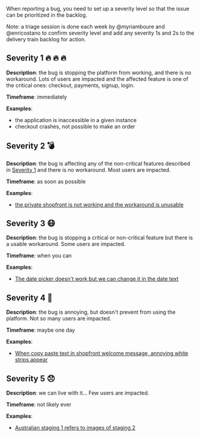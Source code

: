 When reporting a bug, you need to set up a severity level so that the issue can be prioritized in the backlog.

Note: a triage session is done each week by @myriamboure and @enricostano to confirm severity level and add any severity 1s and 2s to the delivery train backlog for action.

## Severity 1 🔥 🔥 🔥 
**Description**: the bug is stopping the platform from working, and there is no workaround. Lots of users are impacted and the affected feature is one of the critical ones: checkout, payments, signup, login.

**Timeframe**: immediately

**Examples**:
- the application is inaccessible in a given instance
- checkout crashes, not possible to make an order

## Severity 2 💣 
**Description**: the bug is affecting any of the non-critical features described in [Severity 1](https://github.com/openfoodfoundation/openfoodnetwork/wiki/Bug-severity#severity-1) and there is no workaround. Most users are impacted.

**Timeframe**: as soon as possible

**Examples**:
- [the private shopfront is not working and the workaround is unusable](https://github.com/openfoodfoundation/openfoodnetwork/issues/1493)

## Severity 3 😷 
**Description**: the bug is stopping a critical or non-critical feature but there is a usable workaround. Some users are impacted.

**Timeframe**: when you can

**Examples**:
- [The date picker doesn't work but we can change it in the date text](https://github.com/openfoodfoundation/openfoodnetwork/issues/1924)

## Severity 4 🤒 
**Description**: the bug is annoying, but doesn't prevent from using the platform. Not so many users are impacted.

**Timeframe**: maybe one day

**Examples**:
- [When copy paste text in shopfront welcome message, annoying white strips appear](https://github.com/openfoodfoundation/openfoodnetwork/issues/1860)

## Severity 5 😞 
**Description**: we can live with it... Few users are impacted.

**Timeframe**: not likely ever

**Examples**:
- [Australian staging 1 refers to images of staging 2](https://github.com/openfoodfoundation/openfoodnetwork/issues/394)